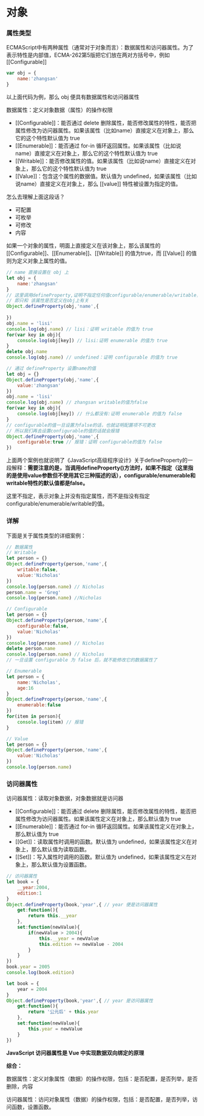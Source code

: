 # 对象

### 属性类型

ECMAScript中有两种属性（通常对于对象而言）：数据属性和访问器属性。为了表示特性是内部值，ECMA-262第5版把它们放在两对方括号中，例如 [[Configurable]]

```javascript
var obj = {
    name:'zhangsan'
}
```

以上面代码为例，那么 obj 便具有数据属性和访问器属性

数据属性：定义对象数据（属性）的操作权限

- [[Configurable]]：能否通过 delete 删除属性，能否修改属性的特性，能否把属性修改为访问器属性。如果该属性（比如name）直接定义在对象上，那么它的这个特性默认值为 true
- [[Enumerable]]：能否通过 for-in 循环返回属性。如果该属性（比如说name）直接定义在对象上，那么它的这个特性默认值为 true
- [[Writable]]：能否修改属性的值。如果该属性（比如说name）直接定义在对象上，那么它的这个特性默认值为 true
- [[Value]]：包含这个属性的数据值。默认值为 undefined，如果该属性（比如说name）直接定义在对象上，那么 [[value]] 特性被设置为指定的值。

怎么去理解上面这段话？

- 可配置
- 可枚举
- 可修改
- 内容

如果一个对象的属性，明面上直接定义在该对象上，那么该属性的[[Configurable]]、[[Enumerable]]、[[Writable]] 的值为true，而 [[Value]] 的值则为定义对象上属性的值。

```javascript
// name 直接设置在 obj 上
let obj = {
    name:'zhangsan'
}
// 这里调用defineProperty,证明不指定任何值configurable/enumerable/writable，它的值依旧是true，但是如果指定value而不知道其余三个属性，则其余三个属性为false
// 即只和 该属性是否定义在obj上有关
Object.defineProperty(obj,'name',{
    
})
obj.name = 'lisi'
console.log(obj.name) // lisi：证明 writable 的值为 true
for(var key in obj){
    console.log(obj[key]) // lisi:证明 enumerable 的值为 true
}
delete obj.name
console.log(obj.name) // undefined：证明 configurable 的值为 true
```

```javascript
// 通过 defineProperty 设置name的值
let obj = {}
Object.defineProperty(obj,'name',{
    value:'zhangsan'
})
obj.name = 'lisi'
console.log(obj.name) // zhangsan writable的值为false
for(var key in obj){
    console.log(obj[key]) // 什么都没有:证明 enumerable 的值为 false
}
// configurable的值一旦设置为false的话，也就证明配置项不可更改
// 所以我们再去设置configurable的值的话就会报错
Object.defineProperty(obj,'name',{
    configurable:true // 报错：证明 configurable的值为 false
})
```



上面两个案例也就说明了《JavaScript高级程序设计》关于defineProperty的一段解释：**需要注意的是，当调用defineProperty()方法时，如果不指定（这里指的是使用value参数但不使用其它三种描述的话），configurable/enumerable和writable特性的默认值都是false。**

这里不指定，表示对象上并没有指定属性，而不是指没有指定configurable/enumerable/writable的值。

### 详解

下面是关于属性类型的详细案例：

```javascript
// 数据属性
// Writable
let person = {}
Object.defineProperty(person,'name',{
    writable:false,
    value:'Nicholas'
})
console.log(person.name) // Nicholas
person.name = 'Greg'
console.log(person.name) //Nicholas
```

```javascript
// Configurable
let person = {}
Object.defineProperty(person,'name',{
    configurable:false,
    value:'Nicholas'
})
console.log(person.name) // Nicholas
delete person.name
console.log(person.name) // Nicholas
// 一旦设置 configurable 为 false 后，就不能修改它的数据属性了
```

```javascript
// Enumerable
let person = {
    name:'Nicholas',
    age:16
}
Object.defineProperty(person,'name',{
    enumerable:false
})
for(item in person){
    console.log(item) // 报错
}
```

```javascript
// Value
let person = {}
Object.defineProperty(person,'name',{
    value:'Nicholas'
})
console.log(person.name)
```

### 访问器属性

访问器属性：读取对象数据，对象数据就是访问器

- [[Configurable]]：能否通过 delete 删除属性，能否修改属性的特性，能否把属性修改为访问器属性。如果该属性定义在对象上，那么默认值为 true
- [[Enumerable]]：能否通过 for-in 循环返回属性。如果该属性定义在对象上，那么默认值为 true
- [[Get]]：读取属性时调用的函数。默认值为 undefined，如果该属性定义在对象上，那么默认值为读取函数。
- [[Set]]：写入属性时调用的函数。默认值为 undefined，如果该属性定义在对象上，那么默认值为设置函数。

```javascript
// 访问器属性
let book = {
    __year:2004,
    edition:1
}
Object.defineProperty(book,'year',{ // year 便是访问器属性
    get:function(){
        return this.__year
    },
    set:function(newValue){
        if(newValue > 2004){
            this.__year = newValue
            this.edition += newValue - 2004
        }
    }
})
book.year = 2005
console.log(book.edition)
```

```javascript
let book = {
    year = 2004
}
Object.defineProperty(book,'year',{ // year 是访问器属性
    get:function(){
        return '公元后' + this.year
    },
    set:function(newValue){
        this.year = newValue
    }
})
```

**JavaScript 访问器属性是 Vue 中实现数据双向绑定的原理**

**综合：**

数据属性：定义对象属性（数据）的操作权限，包括：是否配置，是否列举，是否删除，内容

访问器属性：访问对象属性（数据）的操作权限，包括：是否配置，是否列举，访问函数，设置函数。

